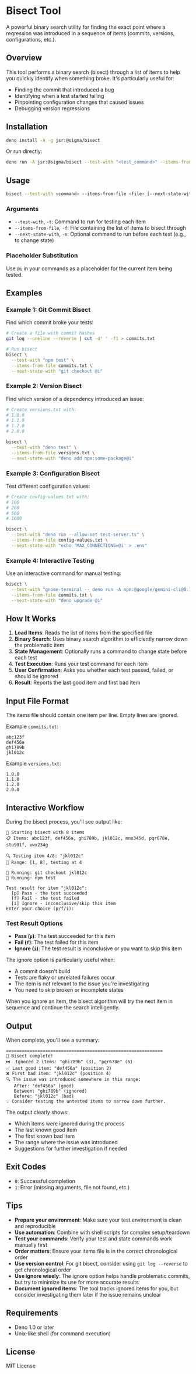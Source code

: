 # Bisect Tool

A powerful binary search utility for finding the exact point where a regression was introduced in a sequence of items (commits, versions, configurations, etc.).

## Overview

This tool performs a binary search (bisect) through a list of items to help you quickly identify when something broke. It's particularly useful for:

- Finding the commit that introduced a bug
- Identifying when a test started failing
- Pinpointing configuration changes that caused issues
- Debugging version regressions

## Installation

```bash
deno install -A -g jsr:@sigma/bisect
```

Or run directly:

```bash
deno run -A jsr:@sigma/bisect --test-with "<test_command>" --items-from-file <file>
```

## Usage

```bash
bisect --test-with <command> --items-from-file <file> [--next-state-with <command>]
```

### Arguments

- `--test-with`, `-t`: Command to run for testing each item
- `--items-from-file`, `-f`: File containing the list of items to bisect through
- `--next-state-with`, `-n`: Optional command to run before each test (e.g., to change state)

### Placeholder Substitution

Use `@i` in your commands as a placeholder for the current item being tested.

## Examples

### Example 1: Git Commit Bisect

Find which commit broke your tests:

```bash
# Create a file with commit hashes
git log --oneline --reverse | cut -d' ' -f1 > commits.txt

# Run bisect
bisect \
  --test-with "npm test" \
  --items-from-file commits.txt \
  --next-state-with "git checkout @i"
```

### Example 2: Version Bisect

Find which version of a dependency introduced an issue:

```bash
# Create versions.txt with:
# 1.0.0
# 1.1.0
# 1.2.0
# 2.0.0

bisect \
  --test-with "deno test" \
  --items-from-file versions.txt \
  --next-state-with "deno add npm:some-package@i"
```

### Example 3: Configuration Bisect

Test different configuration values:

```bash
# Create config-values.txt with:
# 100
# 200
# 500
# 1000

bisect \
  --test-with "deno run --allow-net test-server.ts" \
  --items-from-file config-values.txt \
  --next-state-with "echo 'MAX_CONNECTIONS=@i' > .env"
```

### Example 4: Interactive Testing

Use an interactive command for manual testing:

```bash
bisect \
  --test-with "gnome-terminal -- deno run -A npm:@google/gemini-cli@0.1.12" \
  --items-from-file commits.txt \
  --next-state-with "deno upgrade @i"
```

## How It Works

1. **Load Items**: Reads the list of items from the specified file
2. **Binary Search**: Uses binary search algorithm to efficiently narrow down the problematic item
3. **State Management**: Optionally runs a command to change state before each test
4. **Test Execution**: Runs your test command for each item
5. **User Confirmation**: Asks you whether each test passed, failed, or should be ignored
6. **Result**: Reports the last good item and first bad item

## Input File Format

The items file should contain one item per line. Empty lines are ignored.

Example `commits.txt`:
```
abc123f
def456a
ghi789b
jkl012c
```

Example `versions.txt`:
```
1.0.0
1.1.0
1.2.0
2.0.0
```

## Interactive Workflow

During the bisect process, you'll see output like:

```
🎯 Starting bisect with 8 items
📋 Items: abc123f, def456a, ghi789b, jkl012c, mno345d, pqr678e, stu901f, vwx234g

🔍 Testing item 4/8: "jkl012c"
📍 Range: [1, 8], testing at 4

🔧 Running: git checkout jkl012c
🔧 Running: npm test

Test result for item "jkl012c":
  [p] Pass - the test succeeded
  [f] Fail - the test failed
  [i] Ignore - inconclusive/skip this item
Enter your choice (p/f/i):
```

### Test Result Options

- **Pass (`p`)**: The test succeeded for this item
- **Fail (`f`)**: The test failed for this item
- **Ignore (`i`)**: The test result is inconclusive or you want to skip this item

The ignore option is particularly useful when:
- A commit doesn't build
- Tests are flaky or unrelated failures occur
- The item is not relevant to the issue you're investigating
- You need to skip broken or incomplete states

When you ignore an item, the bisect algorithm will try the next item in sequence and continue the search intelligently.

## Output

When complete, you'll see a summary:

```
============================================================
🎉 Bisect complete!
⏭️  Ignored 2 items: "ghi789b" (3), "pqr678e" (6)
✅ Last good item: "def456a" (position 2)
❌ First bad item: "jkl012c" (position 4)
🔍 The issue was introduced somewhere in this range:
   After: "def456a" (good)
   Between: "ghi789b" (ignored)
   Before: "jkl012c" (bad)
💡 Consider testing the untested items to narrow down further.
```

The output clearly shows:
- Which items were ignored during the process
- The last known good item
- The first known bad item
- The range where the issue was introduced
- Suggestions for further investigation if needed

## Exit Codes

- `0`: Successful completion
- `1`: Error (missing arguments, file not found, etc.)

## Tips

- **Prepare your environment**: Make sure your test environment is clean and reproducible
- **Use automation**: Combine with shell scripts for complex setup/teardown
- **Test your commands**: Verify your test and state commands work manually first
- **Order matters**: Ensure your items file is in the correct chronological order
- **Use version control**: For git bisect, consider using `git log --reverse` to get chronological order
- **Use ignore wisely**: The ignore option helps handle problematic commits, but try to minimize its use for more accurate results
- **Document ignored items**: The tool tracks ignored items for you, but consider investigating them later if the issue remains unclear

## Requirements

- Deno 1.0 or later
- Unix-like shell (for command execution)

## License

MIT License

